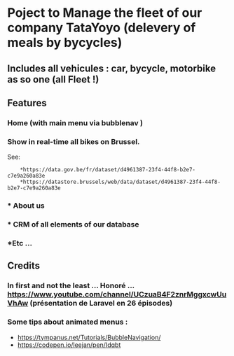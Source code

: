 # Poject to Manage the fleet of our company TataYoyo (delevery of meals by bycycles)

## Includes all vehicules : car, bycycle, motorbike as so one (all Fleet !)


## Features

### Home (with main menu via bubblenav )
### Show in real-time all bikes on Brussel.
See:

        *https://data.gov.be/fr/dataset/d4961387-23f4-44f8-b2e7-c7e9a260a83e
        *https://datastore.brussels/web/data/dataset/d4961387-23f4-44f8-b2e7-c7e9a260a83e

### * About us
### * CRM of all elements of our database
### *Etc ...













## Credits

### In first and not the least ... Honoré ... https://www.youtube.com/channel/UCzuaB4F2znrMggxcwUuVhAw (présentation de Laravel en 26 épisodes)

### Some tips about animated menus : 
* https://tympanus.net/Tutorials/BubbleNavigation/
* https://codepen.io/leejan/pen/Idqbt


